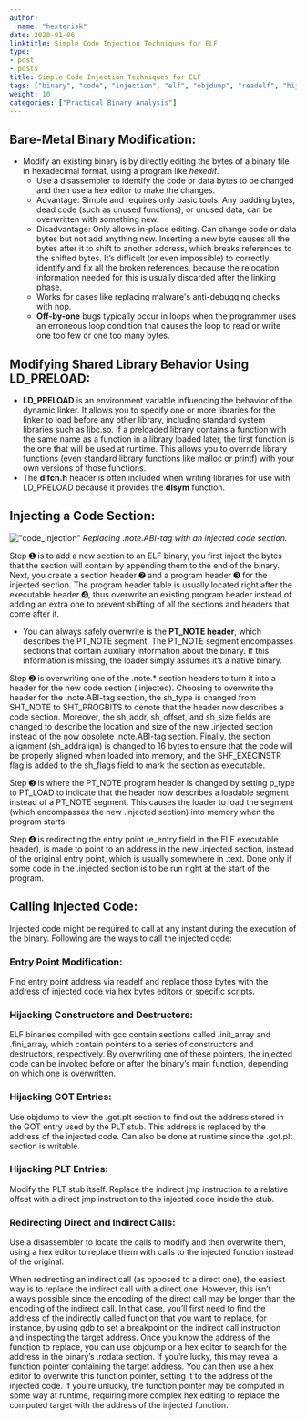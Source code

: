 ```yaml
---
author:
  name: "hexterisk"
date: 2020-01-06
linktitle: Simple Code Injection Techniques for ELF
type:
- post
- posts
title: Simple Code Injection Techniques for ELF
tags: ["binary", "code", "injection", "elf", "objdump", "readelf", "hijack"]
weight: 10
categories: ["Practical Binary Analysis"]
---
```


## Bare-Metal Binary Modification:

*   Modify an existing binary is by directly editing the bytes of a binary file in hexadecimal format, using a program like _hexedit_.
    *   Use a disassembler to identify the code or data bytes to be changed and then use a hex editor to make the changes.
    *   Advantage: Simple and requires only basic tools. Any padding bytes, dead code (such as unused functions), or unused data, can be overwritten with something new.
    *   Disadvantage: Only allows in-place editing. Can change code or data bytes but not add anything new. Inserting a new byte causes all the bytes after it to shift to another address, which breaks references to the shifted bytes. It’s difficult (or even impossible) to correctly identify and fix all the broken references, because the relocation information needed for this is usually discarded after the linking phase.
    *   Works for cases like replacing malware's anti-debugging checks with nop.
    *   **Off-by-one** bugs typically occur in loops when the programmer uses an erroneous loop condition that causes the loop to read or write one too few or one too many bytes.

## Modifying Shared Library Behavior Using LD\_PRELOAD:

*   **LD\_PRELOAD** is an environment variable influencing the behavior of the dynamic linker. It allows you to specify one or more libraries for the linker to load before any other library, including standard system libraries such as libc.so. If a preloaded library contains a function with the same name as a function in a library loaded later, the first function is the one that will be used at runtime. This allows you to override library functions (even standard library functions like malloc or printf) with your own versions of those functions.
*   The **dlfcn.h** header is often included when writing libraries for use with LD\_PRELOAD because it provides the **dlsym** function.

## Injecting a Code Section:

!["code_injection"](/Simple_Code_Injection_Techniques_for_ELF/image.png)
_Replacing .note.ABI-tag with an injected code section._

Step ➊ is to add a new section to an ELF binary, you first inject the bytes that the section will contain by appending them to the end of the binary. Next, you create a section header ➋ and a program header ➌ for the injected section. The program header table is usually located right after the executable header ➍, thus overwrite an existing program header instead of adding an extra one to prevent shifting of all the sections and headers that come after it.

*   You can always safely overwrite is the **PT\_NOTE header**, which describes the PT\_NOTE segment. The PT\_NOTE segment encompasses sections that contain auxiliary information about the binary. If this information is missing, the loader simply assumes it’s a native binary.

Step ➋ is overwriting one of the .note.\* section headers to turn it into a header for the new code section (.injected). Choosing to overwrite the header for the .note.ABI-tag section, the sh\_type is changed from SHT\_NOTE to SHT\_PROGBITS to denote that the header now describes a code section. Moreover, the sh\_addr, sh\_offset, and sh\_size fields are changed to describe the location and size of the new .injected section instead of the now obsolete .note.ABI-tag section. Finally, the section alignment (sh\_addralign) is changed to 16 bytes to ensure that the code will be properly aligned when loaded into memory, and the SHF\_EXECINSTR flag is added to the sh\_flags field to mark the section as executable.

Step ➌ is where the PT\_NOTE program header is changed by setting p\_type to PT\_LOAD to indicate that the header now describes a loadable segment instead of a PT\_NOTE segment. This causes the loader to load the segment (which encompasses the new .injected section) into memory when the program starts.

Step ➍ is redirecting the entry point (e\_entry field in the ELF executable header), is made to point to an address in the new .injected section, instead of the original entry point, which is usually somewhere in .text. Done only if some code in the .injected section is to be run right at the start of the program.

## Calling Injected Code:

Injected code might be required to call at any instant during the execution of the binary. Following are the ways to call the injected code:

### Entry Point Modification:

Find entry point address via readelf and replace those bytes with the address of injected code via hex bytes editors or specific scripts.

### Hijacking Constructors and Destructors:

ELF binaries compiled with gcc contain sections called .init\_array and .fini\_array, which contain pointers to a series of constructors and destructors, respectively. By overwriting one of these pointers, the injected code can be invoked before or after the binary’s main function, depending on which one is overwritten.

### Hijacking GOT Entries:

Use objdump to view the .got.plt section to find out the address stored in the GOT entry used by the PLT stub. This address is replaced by the address of the injected code. Can also be done at runtime since the .got.plt section is writable.

### Hijacking PLT Entries:

Modify the PLT stub itself. Replace the indirect jmp instruction to a relative offset with a direct jmp instruction to the injected code inside the stub.

### Redirecting Direct and Indirect Calls:

Use a disassembler to locate the calls to modify and then overwrite them, using a hex editor to replace them with calls to the injected function instead of the original.

When redirecting an indirect call (as opposed to a direct one), the easiest way is to replace the indirect call with a direct one. However, this isn’t always possible since the encoding of the direct call may be longer than the encoding of the indirect call. In that case, you’ll first need to find the address of the indirectly called function that you want to replace, for instance, by using gdb to set a breakpoint on the indirect call instruction and inspecting the target address. Once you know the address of the function to replace, you can use objdump or a hex editor to search for the address in the binary’s .rodata section. If you’re lucky, this may reveal a function pointer containing the target address. You can then use a hex editor to overwrite this function pointer, setting it to the address of the injected code. If you’re unlucky, the function pointer may be computed in some way at runtime, requiring more complex hex editing to replace the computed target with the address of the injected function.
